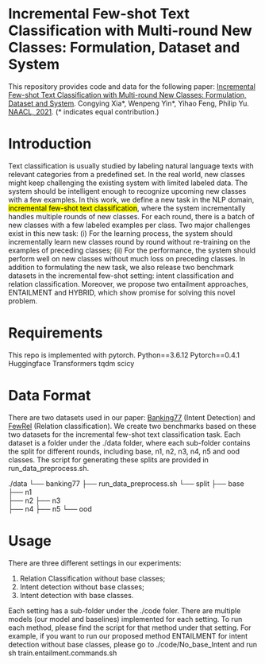 # Incremental Few-shot Text Classification with Multi-round New Classes: Formulation, Dataset and System

This repository provides code and data for the following paper: [Incremental Few-shot Text Classification with Multi-round New Classes: Formulation, Dataset and System](https://arxiv.org/abs/2104.11882). Congying Xia*, Wenpeng Yin*, Yihao Feng, Philip Yu. [NAACL, 2021](https://2021.naacl.org/program/accepted/). (* indicates equal contribution.)

# Introduction
Text classification is usually studied by labeling natural language texts with relevant categories from a predefined set. In the real world, new classes might keep challenging the existing system with limited labeled data. The system should be intelligent enough to recognize upcoming new classes with a few examples. In this work, we define a new task in the NLP domain, <mark>incremental few-shot text classification</mark>, where the system incrementally handles multiple rounds of new classes. For each round, there is a batch of new classes with a few labeled examples per class. Two major challenges exist in this new task: (i) For the learning process, the system should incrementally learn new classes round by round without re-training on the examples of preceding classes; (ii) For the performance, the system should perform well on new classes without much loss on preceding classes. In addition to formulating the new task, we also release two benchmark datasets in the incremental few-shot setting: intent classification and relation classification. Moreover, we propose two entailment approaches, ENTAILMENT and HYBRID, which show promise for solving this novel problem.

# Requirements
This repo is implemented with pytorch.
Python==3.6.12
Pytorch==0.4.1
Huggingface Transformers
tqdm
scicy

# Data Format
There are two datasets used in our paper: [Banking77](https://github.com/PolyAI-LDN/task-specific-datasets) (Intent Detection) and [FewRel](https://github.com/thunlp/FewRel) (Relation classification). We create two benchmarks based on these two datasets for the incremental few-shot text classification task. Each dataset is a folder under the ./data folder, where each sub-folder contains the split for different rounds, including base, n1, n2, n3, n4, n5 and ood classes. The script for generating these splits are provided in run_data_preprocess.sh.

./data
└── banking77
    ├── run_data_preprocess.sh
    └── split
        ├── base
        ├── n1    
        ├── n2
        ├── n3    
        ├── n4
        ├── n5
        └── ood

# Usage
There are three different settings in our experiments:
1) Relation Classification without base classes;
2) Intent detection without base classes; 
3) Intent detection with base classes.

Each setting has a sub-folder under the ./code foler. There are multiple models (our model and baselines) implemented for each setting.
To run each method, please find the script for that method under that setting.
For example, if you want to run our proposed method ENTAILMENT for intent detection without base classes, please go to ./code/No_base_Intent and run sh train.entailment.commands.sh

